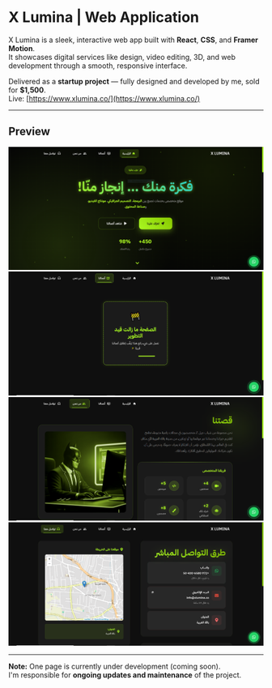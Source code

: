 # X Lumina | Web Application

X Lumina is a sleek, interactive web app built with **React**, **CSS**, and **Framer Motion**.  
It showcases digital services like design, video editing, 3D, and web development through a smooth, responsive interface.

Delivered as a **startup project** — fully designed and developed by me, sold for **$1,500**.  
Live: [https://www.xlumina.co/](https://www.xlumina.co/)

---

## Preview

![Home](./images/Home.PNG)
![Project](./images/Project.PNG)
![About](./images/About.PNG)
![Contact](./images/Contact.PNG)

---

**Note:** One page is currently under development (coming soon).  
I'm responsible for **ongoing updates and maintenance** of the project.